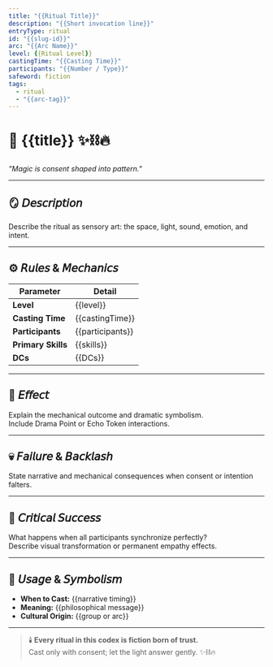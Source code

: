 ```yaml
---
title: "{{Ritual Title}}"
description: "{{Short invocation line}}"
entryType: ritual
id: "{{slug-id}}"
arc: "{{Arc Name}}"
level: {{Ritual Level}}
castingTime: "{{Casting Time}}"
participants: "{{Number / Type}}"
safeword: fiction
tags:
  - ritual
  - "{{arc-tag}}"
---
```


# 🔮 {{title}} ✨⛓️🔥  
*"Magic is consent shaped into pattern."*  

---

## 🪞 𝘋𝘦𝘴𝘤𝘳𝘪𝘱𝘵𝘪𝘰𝘯  
Describe the ritual as sensory art: the space, light, sound, emotion, and intent.  

---

## ⚙️ 𝘙𝘶𝘭𝘦𝘴 & 𝘔𝘦𝘤𝘩𝘢𝘯𝘪𝘤𝘴  
| Parameter | Detail |
|------------|--------|
| **Level** | {{level}} |
| **Casting Time** | {{castingTime}} |
| **Participants** | {{participants}} |
| **Primary Skills** | {{skills}} |
| **DCs** | {{DCs}} |

---

## 💫 𝘌𝘧𝘧𝘦𝘤𝘵  
Explain the mechanical outcome and dramatic symbolism.  
Include Drama Point or Echo Token interactions.  

---

## 💀 𝘍𝘢𝘪𝘭𝘶𝘳𝘦 & 𝘉𝘢𝘤𝘬𝘭𝘢𝘴𝘩  
State narrative and mechanical consequences when consent or intention falters.  

---

## 🌈 𝘊𝘳𝘪𝘵𝘪𝘤𝘢𝘭 𝘚𝘶𝘤𝘤𝘦𝘴𝘴  
What happens when all participants synchronize perfectly?  
Describe visual transformation or permanent empathy effects.  

---

## 🧩 𝘜𝘴𝘢𝘨𝘦 & 𝘚𝘺𝘮𝘣𝘰𝘭𝘪𝘴𝘮  
- **When to Cast:** {{narrative timing}}  
- **Meaning:** {{philosophical message}}  
- **Cultural Origin:** {{group or arc}}  

---

> 🕯️ **Every ritual in this codex is fiction born of trust.**  
> Cast only with consent; let the light answer gently. ✨⛓️🔥
